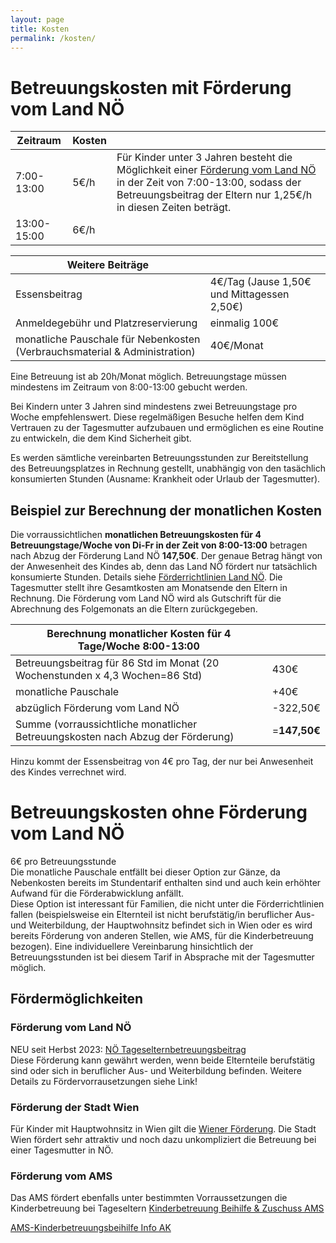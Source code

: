```yaml
---
layout: page
title: Kosten
permalink: /kosten/
---
```


# Betreuungskosten mit Förderung vom Land NÖ

|Zeitraum      |Kosten  ||
| ----------- | ----------- |----|
| 7:00-13:00      | 5€/h       |Für Kinder unter 3 Jahren besteht die Möglichkeit einer  [Förderung vom Land NÖ](https://www.noe.gv.at/noe/Kinderbetreuung/RL_NOe_Tageselternbetreuungsbeitrag.pdf) in der Zeit von 7:00-13:00, sodass der Betreuungsbeitrag der Eltern nur 1,25€/h in diesen Zeiten beträgt.
| 13:00-15:00  | 6€/h       |



| Weitere Beiträge |  |
| ----------- | ----------- |
| Essensbeitrag | 4€/Tag (Jause 1,50€ und Mittagessen 2,50€) |
|Anmeldegebühr und Platzreservierung|einmalig 100€|
| monatliche Pauschale für Nebenkosten (Verbrauchsmaterial & Administration) | 40€/Monat |

Eine Betreuung ist ab 20h/Monat möglich. Betreuungstage müssen mindestens im Zeitraum von 8:00-13:00 gebucht werden.

Bei Kindern unter 3 Jahren sind mindestens zwei Betreuungstage pro Woche empfehlenswert. Diese regelmäßigen Besuche helfen dem Kind Vertrauen zu der Tagesmutter aufzubauen und ermöglichen es eine Routine zu entwickeln, die dem Kind Sicherheit gibt.

Es werden sämtliche vereinbarten Betreuungsstunden zur Bereitstellung des Betreuungsplatzes in Rechnung gestellt, unabhängig von den tasächlich konsumierten Stunden (Ausname: Krankheit oder Urlaub der Tagesmutter). 

## Beispiel zur Berechnung der monatlichen Kosten

Die vorraussichtlichen **monatlichen Betreuungskosten für 4 Betreuungstage/Woche von Di-Fr in der Zeit von 8:00-13:00** betragen nach Abzug der Förderung Land NÖ **147,50€**. Der genaue Betrag hängt von der Anwesenheit des Kindes ab, denn das Land NÖ fördert nur tatsächlich konsumierte Stunden. Details siehe [Förderrichtlinien Land NÖ](https://www.noe.gv.at/noe/Kinderbetreuung/RL_NOe_Tageselternbetreuungsbeitrag.pdf).
Die Tagesmutter stellt ihre Gesamtkosten am Monatsende den Eltern in Rechnung. Die Förderung vom Land NÖ wird als Gutschrift für die Abrechnung des Folgemonats an die Eltern zurückgegeben.

| Berechnung monatlicher Kosten für 4 Tage/Woche 8:00-13:00  |  |
|---|---|
| Betreuungsbeitrag für 86 Std im Monat (20 Wochenstunden x 4,3 Wochen=86 Std) | 430€ |
| monatliche Pauschale  |+40€  |
| abzüglich Förderung vom Land NÖ | -322,50€|  
| Summe (vorraussichtliche monatlicher Betreuungskosten nach Abzug der Förderung)| =**147,50€** |



Hinzu kommt der Essensbeitrag von 4€ pro Tag, der nur bei Anwesenheit des Kindes verrechnet wird.  



# Betreuungskosten ohne Förderung vom Land NÖ  
6€ pro Betreuungsstunde  
Die monatliche Pauschale entfällt bei dieser Option zur Gänze, da Nebenkosten bereits im Stundentarif enthalten sind und auch kein erhöhter Aufwand für die Förderabwicklung anfällt.  
Diese Option ist interessant für Familien, die nicht unter die Förderrichtlinien fallen (beispielsweise ein Elternteil ist nicht berufstätig/in beruflicher Aus- und Weiterbildung, der Hauptwohnsitz befindet sich in Wien oder es wird bereits Förderung von anderen Stellen, wie AMS, für die Kinderbetreuung bezogen). Eine individuellere Vereinbarung hinsichtlich der Betreuungsstunden ist bei diesem Tarif in Absprache mit der Tagesmutter möglich.
 

## Fördermöglichkeiten

### Förderung vom Land NÖ

NEU seit Herbst 2023: [NÖ Tageselternbetreuungsbeitrag](https://www.noe.gv.at/noe/Kinderbetreuung/RL_NOe_Tageselternbetreuungsbeitrag.pdf)  
Diese Förderung kann gewährt werden, wenn beide Elternteile berufstätig sind oder sich in beruflicher Aus- und Weiterbildung befinden. Weitere Details zu Fördervorrausetzungen siehe Link!

### Förderung der Stadt Wien

Für Kinder mit Hauptwohnsitz in Wien gilt die [Wiener Förderung](https://www.wien.gv.at/amtshelfer/kultur/bildung/bildungseinrichtungen/foerderung/ausserhalb-wiens.html). Die Stadt Wien fördert sehr attraktiv und noch dazu unkompliziert die Betreuung bei einer Tagesmutter in NÖ. 

### Förderung vom AMS

Das AMS fördert ebenfalls unter bestimmten Vorraussetzungen die Kinderbetreuung bei Tageseltern [Kinderbetreuung Beihilfe & Zuschuss AMS](https://www.ams.at/arbeitsuchende/karenz-und-wiedereinstieg/so-unterstuetzen-wir-ihren-wiedereinstieg/kinderbetreuungs-beihilfe-)

[AMS-Kinderbetreuungsbeihilfe Info AK](https://www.arbeiterkammer.at/beratung/berufundfamilie/BeihilfenundFoerderung/AMS-Kinderbetreuungsbeihilfe.html)